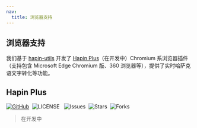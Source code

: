 ```yaml
---
nav:
  title: 浏览器支持
---
```


## 浏览器支持

我们基于 [hapin-utils](./developer/hapin-utils) 开发了 [Hapin Plus](https://github.com/ha-pin/hapin-plus)（在开发中）Chromium 系浏览器插件（支持包含 Microsoft Edge Chromium 版、360 浏览器等），提供了实时哈萨克语文字转化等功能。

## Hapin Plus

[![GitHub](https://img.shields.io/badge/GtHub-hapin--plus-lightgrey)](https://github.com/ha-pin/hapin-arabic)&nbsp;
![LICENSE](https://img.shields.io/github/license/ha-pin/hapin-plus) &nbsp;
![Issues](https://img.shields.io/github/issues/ha-pin/hapin-plus)&nbsp;
![Stars](https://img.shields.io/github/stars/ha-pin/hapin-plus)&nbsp;
![Forks](https://img.shields.io/github/forks/ha-pin/hapin-plus)

> 在开发中
